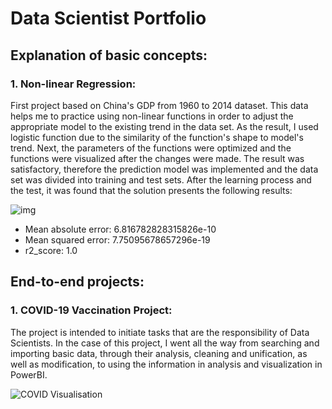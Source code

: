 # Data Scientist Portfolio

## Explanation of basic concepts:

### 1. Non-linear Regression:
First project based on China's GDP from 1960 to 2014 dataset. This data helps me to practice using non-linear functions in order to adjust the appropriate model to the  existing trend in the data set. As the result, I used logistic function due to the similarity of the function's shape to model's trend. Next, the parameters of the  functions were optimized and the functions were visualized after the changes were made. The result was satisfactory, therefore the prediction model was implemented and the data set was divided into training and test sets. After the learning process and the test, it was found that the solution presents the following results: 

![img](https://user-images.githubusercontent.com/103076071/180968454-40d774e8-e431-4fc3-99d5-6f7e581951ad.PNG)

* Mean absolute error: 6.816782828315826e-10
* Mean squared error: 7.75095678657296e-19
* r2_score: 1.0


## End-to-end projects:

### 1. COVID-19 Vaccination Project:

The project is intended to initiate tasks that are the responsibility of Data Scientists. In the case of this project, I went all the way from searching and importing basic data, through their analysis, cleaning and unification, as well as modification, to using the information in analysis and visualization in PowerBI.

![COVID Visualisation](https://user-images.githubusercontent.com/103076071/217058672-bcec1e97-b9d1-4afb-8111-2f8c872d02ca.PNG)
